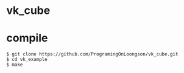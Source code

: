# vk_cube


# compile
 
```
$ git clone https://github.com/ProgramingOnLoongson/vk_cube.git
$ cd vk_example
$ make
```
